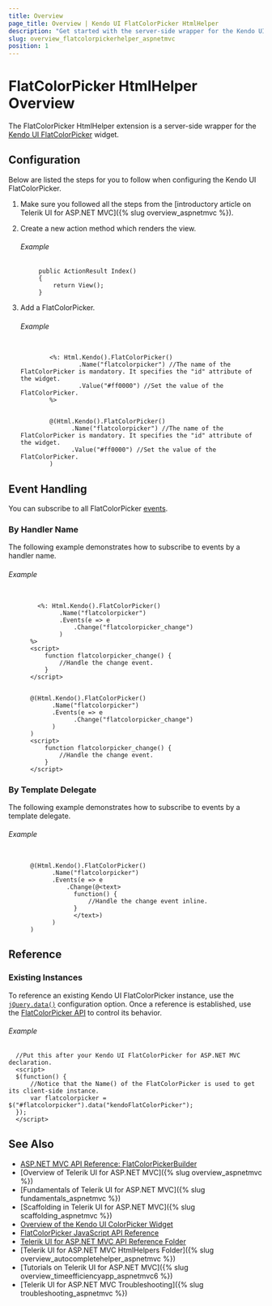 ```yaml
---
title: Overview
page_title: Overview | Kendo UI FlatColorPicker HtmlHelper
description: "Get started with the server-side wrapper for the Kendo UI FlatColorPicker widget for ASP.NET MVC."
slug: overview_flatcolorpickerhelper_aspnetmvc
position: 1
---
```


# FlatColorPicker HtmlHelper Overview

The FlatColorPicker HtmlHelper extension is a server-side wrapper for the [Kendo UI FlatColorPicker](../../../kendo-ui/api/javascript/ui/flatcolorpicker) widget.

## Configuration

Below are listed the steps for you to follow when configuring the Kendo UI FlatColorPicker.

1. Make sure you followed all the steps from the [introductory article on Telerik UI for ASP.NET MVC]({% slug overview_aspnetmvc %}).

1. Create a new action method which renders the view.

    ###### Example

            public ActionResult Index()
            {
                return View();
            }

1. Add a FlatColorPicker.

    ###### Example

    ```tab-ASPX

            <%: Html.Kendo().FlatColorPicker()
                    .Name("flatcolorpicker") //The name of the FlatColorPicker is mandatory. It specifies the "id" attribute of the widget.
                    .Value("#ff0000") //Set the value of the FlatColorPicker.
            %>
    ```
    ```tab-Razor

            @(Html.Kendo().FlatColorPicker()
                  .Name("flatcolorpicker") //The name of the FlatColorPicker is mandatory. It specifies the "id" attribute of the widget.
                  .Value("#ff0000") //Set the value of the FlatColorPicker.
            )
    ```

## Event Handling

You can subscribe to all FlatColorPicker [events](../../../kendo-ui/api/javascript/ui/flatcolorpicker#events).

### By Handler Name

The following example demonstrates how to subscribe to events by a handler name.

###### Example

```tab-ASPX

        <%: Html.Kendo().FlatColorPicker()
              .Name("flatcolorpicker")
              .Events(e => e
                  .Change("flatcolorpicker_change")
              )
      %>
      <script>
          function flatcolorpicker_change() {
              //Handle the change event.
          }
      </script>
```
```tab-Razor

      @(Html.Kendo().FlatColorPicker()
            .Name("flatcolorpicker")
            .Events(e => e
                  .Change("flatcolorpicker_change")
            )
      )
      <script>
          function flatcolorpicker_change() {
              //Handle the change event.
          }
      </script>
```

### By Template Delegate

The following example demonstrates how to subscribe to events by a template delegate.

###### Example

```tab-Razor

      @(Html.Kendo().FlatColorPicker()
            .Name("flatcolorpicker")
            .Events(e => e
                .Change(@<text>
                  function() {
                      //Handle the change event inline.
                  }
                  </text>)
            )
      )
```

## Reference

### Existing Instances

To reference an existing Kendo UI FlatColorPicker instance, use the [`jQuery.data()`](http://api.jquery.com/jQuery.data/) configuration option. Once a reference is established, use the [FlatColorPicker API](../../../kendo-ui/api/javascript/ui/flatcolorpicker#methods) to control its behavior.

###### Example

      //Put this after your Kendo UI FlatColorPicker for ASP.NET MVC declaration.
      <script>
      $(function() {
          //Notice that the Name() of the FlatColorPicker is used to get its client-side instance.
          var flatcolorpicker = $("#flatcolorpicker").data("kendoFlatColorPicker");
      });
      </script>

## See Also

* [ASP.NET MVC API Reference: FlatColorPickerBuilder](/api/Kendo.Mvc.UI.Fluent/FlatColorPickerBuilder)
* [Overview of Telerik UI for ASP.NET MVC]({% slug overview_aspnetmvc %})
* [Fundamentals of Telerik UI for ASP.NET MVC]({% slug fundamentals_aspnetmvc %})
* [Scaffolding in Telerik UI for ASP.NET MVC]({% slug scaffolding_aspnetmvc %})
* [Overview of the Kendo UI ColorPicker Widget](http://docs.telerik.com/kendo-ui/controls/editors/colorpicker/overview)
* [FlatColorPicker JavaScript API Reference](/api/javascript/ui/flatcolorpicker)
* [Telerik UI for ASP.NET MVC API Reference Folder](/api/Kendo.Mvc/AggregateFunction)
* [Telerik UI for ASP.NET MVC HtmlHelpers Folder]({% slug overview_autocompletehelper_aspnetmvc %})
* [Tutorials on Telerik UI for ASP.NET MVC]({% slug overview_timeefficiencyapp_aspnetmvc6 %})
* [Telerik UI for ASP.NET MVC Troubleshooting]({% slug troubleshooting_aspnetmvc %})
